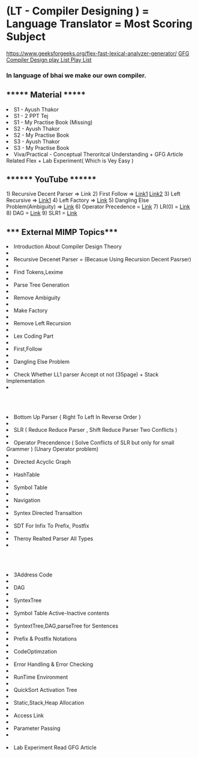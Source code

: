 <h1>(LT - Compiler Designing ) = Language Translator = Most Scoring Subject</h1>

<a href="https://www.geeksforgeeks.org/flex-fast-lexical-analyzer-generator/">https://www.geeksforgeeks.org/flex-fast-lexical-analyzer-generator/</a>
<a href="https://www.geeksforgeeks.org/compiler-design-tutorials/?ref=lbp"> GFG Compiler Design </a>
<a href="https://youtube.com/playlist?list=PLxCzCOWd7aiEKtKSIHYusizkESC42diyc"> play List </a>
<a href="https://www.youtube.com/watch?v=gR1FnnNzMvk&list=PLPIwNooIb9vh9l2_rk2OGAWYcA9b8X9Y5">  Play List </a>

<h3>In language of bhai we make our own compiler.<h3>


<h2>***** Material *****</h2>

<li>S1 - Ayush Thakor 
<li>S1 - 2 PPT Tej
<li>S1 - My Practise Book (Missing)
<li>S2 - Ayush Thakor
<li>S2 - My Practise Book
<li>S3 - Ayush Thakor
<li>S3 - My Practise Book
<li>Viva/Practical - Conceptual Theroritcal Understanding + GFG Article Related Flex + Lab Experiment( Which is Vey Easy )


<h2>****** YouTube ******</h2>

<div>
1) Recursive Decent Parser => <a href"https://youtu.be/iddRD8tJi44">Link</a>
2) First Follow => <a href="https://youtu.be/oOCromcWnfc">Link1</a>          <a href="https://youtu.be/v_wvcuJ6mGY">Link2</a>
3) Left Recursive => <a href="https://youtu.be/IfKzzcOtkmA">Link1</a>
4) Left Factory => <a href="https://youtu.be/hAk_bYEzGdo">Link</a>
5) Dangling Else Problem(Ambiguity) => <a href="https://youtu.be/X-7gPMZywSQ">Link</a>
6) Operator Precedence = <a href="https://youtu.be/7K2U4Otqhpk">Link</a>
7) LR(0) = <a href="https://youtu.be/MCZ8FPZ7blY">Link</a> 
8) DAG = <a href="https://youtu.be/-ytaiHWWsAA">Link</a>
9) SLR1 = <a href="https://youtu.be/d2HBvYAOSwU">Link</a>

<h2>*** External MIMP Topics***	</h2>
</div>  

 <div> 
<li>Introduction About Compiler Design Theory<li>
<li>Recursive Decenet Parser =  (Becasue Using Recursion Decent Pasrser)<li>
<li>Find Tokens,Lexime<li>
<li>Parse Tree Generation<li>
<li>Remove Ambiguity<li>
<li>Make Factory<li>
<li>Remove Left Recursion<li>
<li>Lex Coding Part<li>
<li>First,Follow<li>
<li>Dangling Else Problem<li>
<li>Check Whether LL1 parser Accept ot not (35page) + Stack Implementation <li>
</div>
   
</br></br>
<div>
<li>Bottom Up Parser { Right To Left In Reverse Order }	<li>
<li>SLR ( Reduce Reduce Parser , Shift Reduce Parser Two Conflicts )<li>
<li>Operator Precendence ( Solve Conflicts of SLR but only for small Grammer ) (Unary Operator problem)<li>
<li>Directed Acyclic Graph<li>
<li>HashTable<li>
<li>Symbol Table<li>
<li>Navigation<li>
<li>Syntex Directed Transaltion<li>
<li>SDT For Infix To Prefix, Postfix<li>
<li>Theroy Realted Parser All Types<li>
 </div>

</br></br>
<div>
<li>3Address Code<li>
<li>DAG<li>
<li>SyntexTree<li>
<li>Symbol Table Active-Inactive contents<li>
<li>SyntextTree,DAG,parseTree for Sentences<li>
<li>Prefix & Postfix Notations<li>
<li>CodeOptimzation<li>
<li>Error Handling & Error Checking<li>
<li>RunTime Environment <li>
<li>QuickSort Activation Tree<li>
<li>Static,Stack,Heap Allocation<li>
<li>Access Link<li>
<li>Parameter Passing<li>
</div>
</br></br>
<li>Lab Experiment Read GFG Article </li>
